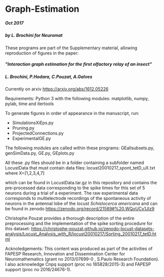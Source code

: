 # Graph-Estimation

##### Oct 2017
##### by L. Brochini for Neuromat

These programs are part of the Supplementary material, allowing reproduction of figures in the paper:


 ##### "Interaction graph estimation for the first olfactory relay of an insect"
 ##### L. Brochini, P.Hodara, C.Pouzat, A.Galves 


Currently on arxiv
https://arxiv.org/abs/1612.05226

Requirements:
Python 3 with the following modules: matplotlib, numpy, pylab, time and itertools

To generate figures in order of appearance in the manuscript, run: 
* SimulationsXiEps.py
* Pruning.py
* ProjectedConnections.py
* ExperimentalGE.py

The following modules are called within these programs: GEallsubsets.py, genSimData.py, GE.py, GEplots.py

All these .py files should be in a folder containing a subfolder named LocustData that must contain data files: locust20010217_spont_tetD_uX.txt where X=[1,2,3,4,7]

which can be found in LocustData.tar.gz in this repository and contains the pre-processed data corresponding to the spike times for this set of 5 neurons during a trial of a experiment. The raw experimental data corresponds to multielectrode recordings of the spontaneous activity of neurons in the antennal lobe of the locust *Schistocerca americana* and can be found in zenodo
https://zenodo.org/record/21589#%20.WQoUCx1Jlz9

Christophe Pouzat provides a thorough description of the entire preprocessing and the implementation of the spike sorting procedure for this dataset:
https://christophe-pouzat.github.io/zenodo-locust-datasets-analysis/Locust_Analysis_with_R/locust20010217/Sorting_20010217_tetD.html

Acknoledgements: This content was produced as part of the activities of FAPESP  Research, Innovation and Dissemination Center for Neuromathematics (grant no 2013/07699-0 , S.Paulo Research Foundation). I also acknowledge Cnpq support (proc no 165828/2015-3) and FAPESP support (proc no 2016/24676-1).

